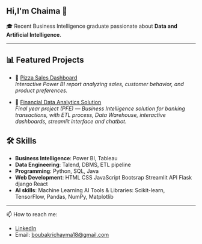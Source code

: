 ## Hi,I'm Chaima 👋

🎓 Recent Business Intelligence graduate passionate about **Data and Artificial Intelligence**.  

---
## 📊 Featured Projects
- 🍕 [Pizza Sales Dashboard](https://github.com/Chaima-Bk/powerbi-dashboards)  
  *Interactive Power BI report analyzing sales, customer behavior, and product preferences.*  

- 💼 [Financial Data Analytics Solution](https://github.com/Chaima-Bk/Financial-data-analytics-solution)  
  *Final year project (PFE) — Business Intelligence solution for banking transactions, with ETL process, Data Warehouse, interactive dashboards, streamlit interface and chatbot.*

## 🛠️ Skills
- **Business Intelligence**: Power BI, Tableau  
- **Data Engineering**: Talend, DBMS, ETL pipeline  
- **Programming**: Python, SQL, Java
- **Web Development**: HTML CSS JavaScript Bootsrap Streamlit API Flask django React  
- **AI skills**: Machine Learning AI Tools & Libraries: Scikit-learn, TensorFlow, Pandas, NumPy, Matplotlib  

---

📫 How to reach me:  
- [LinkedIn](https://www.linkedin.com/in/chayma-boubakri/)
- Email: boubakrichayma18@gmail.com  
